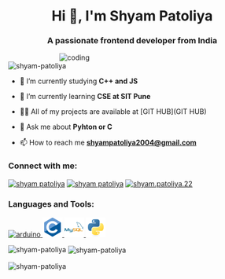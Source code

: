 <h1 align="center">Hi 👋, I'm Shyam Patoliya</h1>
<h3 align="center">A passionate frontend developer from India</h3>

<img align="right" alt="coding" width="400" src="https://media.tenor.com/qJ5evVs-_uUAAAAC/coding.gif">

<p align="left"> <img src="https://komarev.com/ghpvc/?username=shyam-patoliya&label=Profile%20views&color=0e75b6&style=flat" alt="shyam-patoliya" /> </p>

- 🔭 I’m currently studying **C++ and JS**

- 🌱 I’m currently learning **CSE at SIT Pune**

- 👨‍💻 All of my projects are available at [GIT HUB](GIT HUB)

- 💬 Ask me about **Pyhton or C**

- 📫 How to reach me **shyampatoliya2004@gmail.com**

<h3 align="left">Connect with me:</h3>
<p align="left">
<a href="https://linkedin.com/in/shyam patoliya" target="blank"><img align="center" src="https://raw.githubusercontent.com/rahuldkjain/github-profile-readme-generator/master/src/images/icons/Social/linked-in-alt.svg" alt="shyam patoliya" height="30" width="40" /></a>
<a href="https://fb.com/shyam patoliya" target="blank"><img align="center" src="https://raw.githubusercontent.com/rahuldkjain/github-profile-readme-generator/master/src/images/icons/Social/facebook.svg" alt="shyam patoliya" height="30" width="40" /></a>
<a href="https://instagram.com/shyam.patoliya.22" target="blank"><img align="center" src="https://raw.githubusercontent.com/rahuldkjain/github-profile-readme-generator/master/src/images/icons/Social/instagram.svg" alt="shyam.patoliya.22" height="30" width="40" /></a>
</p>

<h3 align="left">Languages and Tools:</h3>
<p align="left"> <a href="https://www.arduino.cc/" target="_blank" rel="noreferrer"> <img src="https://cdn.worldvectorlogo.com/logos/arduino-1.svg" alt="arduino" width="40" height="40"/> </a> <a href="https://www.cprogramming.com/" target="_blank" rel="noreferrer"> <img src="https://raw.githubusercontent.com/devicons/devicon/master/icons/c/c-original.svg" alt="c" width="40" height="40"/> </a> <a href="https://www.mysql.com/" target="_blank" rel="noreferrer"> <img src="https://raw.githubusercontent.com/devicons/devicon/master/icons/mysql/mysql-original-wordmark.svg" alt="mysql" width="40" height="40"/> </a> <a href="https://www.python.org" target="_blank" rel="noreferrer"> <img src="https://raw.githubusercontent.com/devicons/devicon/master/icons/python/python-original.svg" alt="python" width="40" height="40"/> </a> </p>

<p><img align="left" src="https://github-readme-stats.vercel.app/api/top-langs?username=shyam-patoliya&show_icons=true&locale=en&layout=compact" alt="shyam-patoliya" /></p>

<p>&nbsp;<img align="center" src="https://github-readme-stats.vercel.app/api?username=shyam-patoliya&show_icons=true&locale=en" alt="shyam-patoliya" /></p>

<p><img align="center" src="https://github-readme-streak-stats.herokuapp.com/?user=shyam-patoliya&" alt="shyam-patoliya" /></p>
